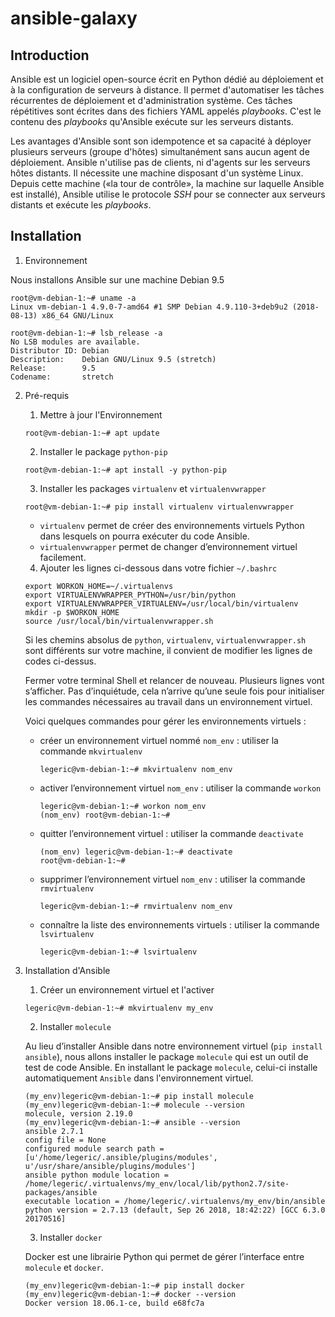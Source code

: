 # ansible-galaxy

## Introduction

Ansible est un logiciel open-source écrit en Python dédié au déploiement et à la configuration de serveurs à distance. Il permet d'automatiser les tâches récurrentes de déploiement et d'administration système. Ces tâches répétitives sont écrites dans des fichiers YAML appelés *playbooks*. C'est le contenu des *playbooks* qu'Ansible exécute sur les serveurs distants.

Les avantages d'Ansible sont son idempotence et sa capacité à déployer plusieurs serveurs (groupe d'hôtes) simultanément sans aucun agent de déploiement.
Ansible n'utilise pas de clients, ni d'agents sur les serveurs hôtes distants. Il nécessite une machine disposant d'un système Linux. Depuis cette machine («la tour de contrôle», la machine sur laquelle Ansible est installé), Ansible utilise le protocole *SSH* pour se connecter aux serveurs distants et exécute les *playbooks*.

## Installation

1. Environnement

Nous installons Ansible sur une machine Debian 9.5

```
root@vm-debian-1:~# uname -a
Linux vm-debian-1 4.9.0-7-amd64 #1 SMP Debian 4.9.110-3+deb9u2 (2018-08-13) x86_64 GNU/Linux

root@vm-debian-1:~# lsb_release -a
No LSB modules are available.
Distributor ID: Debian
Description:    Debian GNU/Linux 9.5 (stretch)
Release:        9.5
Codename:       stretch
```

2. Pré-requis

    1. Mettre à jour l'Environnement

    ```
    root@vm-debian-1:~# apt update
    ```

    2. Installer le package `python-pip`

    ```
    root@vm-debian-1:~# apt install -y python-pip
    ```

    3. Installer les packages `virtualenv` et `virtualenvwrapper`

    ```
    root@vm-debian-1:~# pip install virtualenv virtualenvwrapper
    ```

      - `virtualenv` permet de créer des environnements virtuels Python dans lesquels on pourra exécuter du code Ansible.
      - `virtualenvwrapper` permet de changer d’environnement virtuel facilement.

    4. Ajouter les lignes ci-dessous dans votre fichier `~/.bashrc`

    ```
    export WORKON_HOME=~/.virtualenvs
    export VIRTUALENVWRAPPER_PYTHON=/usr/bin/python
    export VIRTUALENVWRAPPER_VIRTUALENV=/usr/local/bin/virtualenv
    mkdir -p $WORKON_HOME
    source /usr/local/bin/virtualenvwrapper.sh
    ```

      Si les chemins absolus de `python`, `virtualenv`, `virtualenvwrapper.sh` sont différents sur votre machine, il convient de modifier les lignes de codes ci-dessus.

      Fermer votre terminal Shell et relancer de nouveau. Plusieurs lignes vont s’afficher. Pas d’inquiétude, cela n’arrive qu’une seule fois pour initialiser les commandes nécessaires au travail dans un environnement virtuel.

      Voici quelques commandes pour gérer les environnements virtuels :

      - créer un environnement virtuel nommé `nom_env` : utiliser la commande `mkvirtualenv`

        ```
        legeric@vm-debian-1:~# mkvirtualenv nom_env
        ```

      - activer l’environnement virtuel `nom_env` : utiliser la commande `workon`

        ```
        legeric@vm-debian-1:~# workon nom_env
        (nom_env) root@vm-debian-1:~#
        ```

      - quitter l’environnement virtuel : utiliser la commande `deactivate`

        ```
        (nom_env) legeric@vm-debian-1:~# deactivate
        root@vm-debian-1:~#
        ```

      - supprimer l’environnement virtuel `nom_env` : utiliser la commande `rmvirtualenv`

         ```
         legeric@vm-debian-1:~# rmvirtualenv nom_env
         ```

      - connaître la liste des environnements virtuels : utiliser la commande `lsvirtualenv`

          ```
          legeric@vm-debian-1:~# lsvirtualenv
          ```

3. Installation d'Ansible

    1. Créer un environnement virtuel et l'activer

      ```
      legeric@vm-debian-1:~# mkvirtualenv my_env
      ```

    2. Installer `molecule`

      Au lieu d’installer Ansible dans notre environnement virtuel (`pip install ansible`), nous allons installer le package `molecule` qui est un outil de test de code Ansible. En installant le package `molecule`, celui-ci installe automatiquement `Ansible` dans l'environnement virtuel.

      ```
      (my_env)legeric@vm-debian-1:~# pip install molecule
      (my_env)legeric@vm-debian-1:~# molecule --version
      molecule, version 2.19.0
      (my_env)legeric@vm-debian-1:~# ansible --version
      ansible 2.7.1
      config file = None
      configured module search path = [u'/home/legeric/.ansible/plugins/modules', u'/usr/share/ansible/plugins/modules']
      ansible python module location = /home/legeric/.virtualenvs/my_env/local/lib/python2.7/site-packages/ansible
      executable location = /home/legeric/.virtualenvs/my_env/bin/ansible
      python version = 2.7.13 (default, Sep 26 2018, 18:42:22) [GCC 6.3.0 20170516]
      ```

    3. Installer `docker`

      Docker est une librairie Python qui permet de gérer l’interface entre `molecule` et `docker`.

      ```
      (my_env)legeric@vm-debian-1:~# pip install docker
      (my_env)legeric@vm-debian-1:~# docker --version
      Docker version 18.06.1-ce, build e68fc7a
      ```
